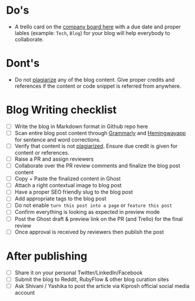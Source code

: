 # Do's
- A trello card on the [company board here](https://trello.com/b/XwrkQKSO/kiprosh-company-wide) with a due date and proper lables (example: `Tech`, `Blog`) for your blog will help everybody to collaborate.


# Dont's
- Do not [plagiarize](https://en.wikipedia.org/wiki/Plagiarism) any of the blog content. Give proper credits and references if the content or code snippet is referred from anywhere.


# Blog Writing checklist

- [ ] Write the blog in Markdown format in Github repo here
- [ ] Scan entire blog post content through [Grammarly](https://chrome.google.com/webstore/detail/grammarly-for-chrome/kbfnbcaeplbcioakkpcpgfkobkghlhen?hl=en) and [Hemingwayapp](http://www.hemingwayapp.com/) for sentence and word corrections.
- [ ] Verify that content is not [plagiarized](https://en.wikipedia.org/wiki/Plagiarism). Ensure due credit is given for content or references.
- [ ] Raise a PR and assign reviewers
- [ ] Collaborate over the PR review comments and finalize the blog post content
- [ ] Copy + Paste the finalized content in Ghost
- [ ] Attach a right contextual image to blog post
- [ ] Have a proper SEO friendly slug to the blog post
- [ ] Add appropriate tags to the blog post
- [ ] Do not enable `turn this post into a page` or `feature this post`
- [ ] Confirm everything is looking as expected in preview mode
- [ ] Post the Ghost draft & preview link on the PR (and Trello) for the final review
- [ ] Once approval is received by reviewers then publish the post

# After publishing
- [ ] Share it on your personal Twitter/LinkedIn/Facebook
- [ ] Submit the blog to Reddit, RubyFlow & other blog curation sites
- [ ] Ask Shivani / Yashika to post the article via Kiprosh official social media account
